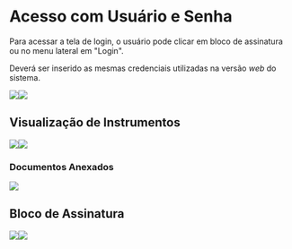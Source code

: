# Acesso com Usuário e Senha

Para acessar a tela de login, o usuário pode clicar em bloco de assinatura ou no menu lateral em "Login".

Deverá ser inserido as mesmas credenciais utilizadas na versão _web_ do sistema.&#x20;



![](<../.gitbook/assets/menu (2).png>)![](<../.gitbook/assets/Tela de login.png>)

## Visualização de Instrumentos

![](<../.gitbook/assets/visualização de instrumentos.png>)![](<../.gitbook/assets/Visualização do botão ações.png>)

### Documentos Anexados

![](<../.gitbook/assets/documentos anexados.png>)&#x20;



## Bloco de Assinatura

![](<../.gitbook/assets/bloco de assinatura.png>)![](<../.gitbook/assets/tela de assinatura.png>)
